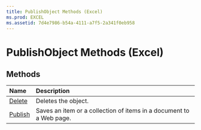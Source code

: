 ```yaml
---
title: PublishObject Methods (Excel)
ms.prod: EXCEL
ms.assetid: 7d4e7986-b54a-4111-a7f5-2a341f0eb958
---
```



# PublishObject Methods (Excel)

## Methods



|**Name**|**Description**|
|:-----|:-----|
|[Delete](publishobject-delete-method-excel.md)|Deletes the object.|
|[Publish](publishobject-publish-method-excel.md)|Saves an item or a collection of items in a document to a Web page.|

